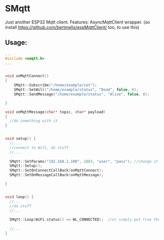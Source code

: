 # SMqtt

Just another ESP32 Mqtt client.
Features: AsyncMqttClient wrapper. (so install https://github.com/bertmelis/espMqttClient/ too, to use this)


## Usage:

```cpp
...
#include <smqtt.h>
...


void onMqttConnect()
{
    SMqtt::Subscribe("/home/example/set");
    SMqtt::SetWill("/home/example/status", "Dead", false, 0);
    SMqtt::SendMessage("/home/example/status", "Alive", false, 0);

}

void onMqttMessage(char* topic, char* payload)
{
  //do something with it
}


void setup() {
  //....
  //connect to Wifi, do stuff
  //....
  
  SMqtt::SetParams("192.168.1.100", 1883, "user", "pass"); //change it to your mqtt broker settings
  SMqtt::Setup();
  SMqtt::SetOnConnectCallBack(onMqttConnect);
  SMqtt::SetOnMessageCallBack(onMqttMessage);

}


void loop() {
  //...
  //do stuff
  //...
  
  SMqtt::Loop(WiFi.status() == WL_CONNECTED);  //or simply put true there
  
  //...
}
``` 